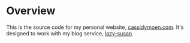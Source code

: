 # Overview

This is the source code for my personal website, [cassidymoen.com](https://cassidymoen.com). It's
designed to work with my blog service, [lazy-susan](https://github.com/cassidoxa/lazy-susan).



